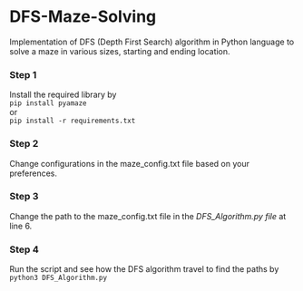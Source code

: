 # DFS-Maze-Solving
Implementation of DFS (Depth First Search) algorithm in Python language to solve a maze in various sizes, starting and ending location.
 ### Step 1
 Install the required library by  
`pip install pyamaze`  
or  
`pip install -r requirements.txt`  
### Step 2
Change configurations in the maze_config.txt file based on your preferences.  
### Step 3
Change the path to the maze_config.txt file in the *DFS_Algorithm.py file* at line 6.  
### Step 4
Run the script and see how the DFS algorithm travel to find the paths by  
`python3 DFS_Algorithm.py`